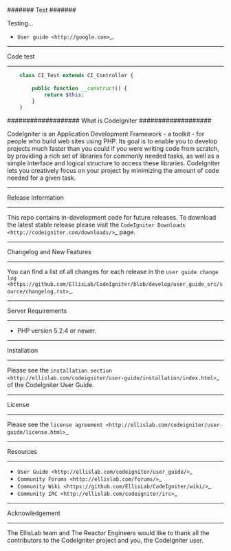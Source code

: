 #######
Test
#######

Testing...

-  `User guide <http://google.com>`_.

********************
Code test
********************

```php
	class CI_Test extends CI_Controller {
		
		public function __construct() {
			return $this;
		}
	}
```

###################
What is CodeIgniter
###################

CodeIgniter is an Application Development Framework - a toolkit - for people
who build web sites using PHP. Its goal is to enable you to develop projects
much faster than you could if you were writing code from scratch, by providing
a rich set of libraries for commonly needed tasks, as well as a simple
interface and logical structure to access these libraries. CodeIgniter lets
you creatively focus on your project by minimizing the amount of code needed
for a given task.

*******************
Release Information
*******************

This repo contains in-development code for future releases. To download the
latest stable release please visit the `CodeIgniter Downloads
<http://codeigniter.com/downloads/>`_ page.

**************************
Changelog and New Features
**************************

You can find a list of all changes for each release in the `user
guide change log <https://github.com/EllisLab/CodeIgniter/blob/develop/user_guide_src/source/changelog.rst>`_.

*******************
Server Requirements
*******************

-  PHP version 5.2.4 or newer.

************
Installation
************

Please see the `installation section <http://ellislab.com/codeigniter/user-guide/installation/index.html>`_
of the CodeIgniter User Guide.

*******
License
*******

Please see the `license
agreement <http://ellislab.com/codeigniter/user-guide/license.html>`_

*********
Resources
*********

-  `User Guide <http://ellislab.com/codeigniter/user_guide/>`_
-  `Community Forums <http://ellislab.com/forums/>`_
-  `Community Wiki <https://github.com/EllisLab/CodeIgniter/wiki/>`_
-  `Community IRC <http://ellislab.com/codeigniter/irc>`_

***************
Acknowledgement
***************

The EllisLab team and The Reactor Engineers would like to thank all the
contributors to the CodeIgniter project and you, the CodeIgniter user.

